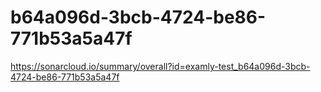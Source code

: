 # b64a096d-3bcb-4724-be86-771b53a5a47f
https://sonarcloud.io/summary/overall?id=examly-test_b64a096d-3bcb-4724-be86-771b53a5a47f
